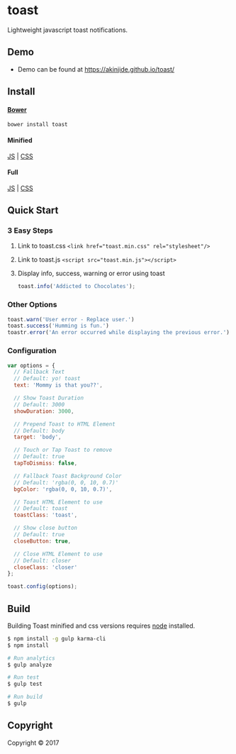 # toast

Lightweight javascript toast notifications.

## Demo
- Demo can be found at https://akinjide.github.io/toast/

## Install

#### [Bower](http://bower.io/search/?q=toast)
```
bower install toast
```

#### Minified
[JS](https://github.com/akinjide/toast/blob/master/build/toast.min.js) | [CSS](https://github.com/akinjide/toast/blob/master/build/toast.min.css)

#### Full
[JS](https://github.com/akinjide/toast/blob/master/toast.js) | [CSS](https://github.com/akinjide/toast/blob/master/toast.css)

## Quick Start

### 3 Easy Steps

1. Link to toast.css `<link href="toast.min.css" rel="stylesheet"/>`

2. Link to toast.js `<script src="toast.min.js"></script>`

3. Display info, success, warning or error using toast
	```js
	toast.info('Addicted to Chocolates');
	```

### Other Options
```js
toast.warn('User error - Replace user.')
toast.success('Humming is fun.')
toastr.error('An error occurred while displaying the previous error.')
```

### Configuration

```js
var options = {
  // Fallback Text
  // Default: yo! toast
  text: 'Mommy is that you??',

  // Show Toast Duration
  // Default: 3000
  showDuration: 3000,

  // Prepend Toast to HTML Element
  // Default: body
  target: 'body',

  // Touch or Tap Toast to remove
  // Default: true
  tapToDismiss: false,

  // Fallback Toast Background Color
  // Default: 'rgba(0, 0, 10, 0.7)'
  bgColor: 'rgba(0, 0, 10, 0.7)',

  // Toast HTML Element to use
  // Default: toast
  toastClass: 'toast',

  // Show close button
  // Default: true
  closeButton: true,

  // Close HTML Element to use
  // Default: closer
  closeClass: 'closer'
};

toast.config(options);
````

## Build

Building Toast minified and css versions requires [node](http://nodejs.org) installed.

```bash
$ npm install -g gulp karma-cli
$ npm install

# Run analytics
$ gulp analyze

# Run test
$ gulp test

# Run build
$ gulp
```

## Copyright
Copyright © 2017